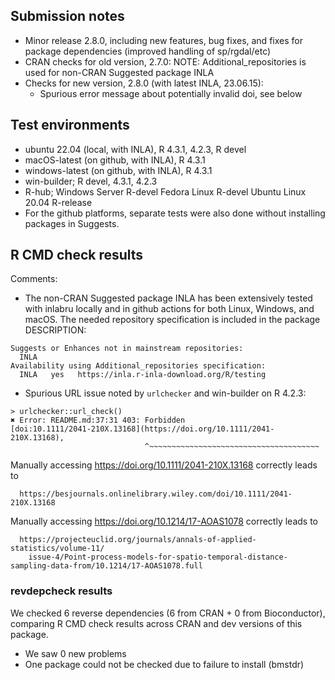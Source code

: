## Submission notes

* Minor release 2.8.0, including new features, bug fixes, and
  fixes for package dependencies (improved handling of sp/rgdal/etc)
* CRAN checks for old version, 2.7.0:
  NOTE: Additional_repositories is used for non-CRAN Suggested package INLA
* Checks for new version, 2.8.0 (with latest INLA, 23.06.15):
  - Spurious error message about potentially invalid doi, see below

## Test environments

* ubuntu 22.04 (local, with INLA), R 4.3.1, 4.2.3, R devel
* macOS-latest (on github, with INLA), R 4.3.1
* windows-latest (on github, with INLA), R 4.3.1
* win-builder; R devel, 4.3.1, 4.2.3
* R-hub;
    Windows Server R-devel
    Fedora Linux R-devel
    Ubuntu Linux 20.04 R-release
* For the github platforms, separate tests were also
  done without installing packages in Suggests.

## R CMD check results

Comments:

* The non-CRAN Suggested package INLA has been extensively tested with inlabru
  locally and in github actions for both Linux, Windows, and macOS.
  The needed repository specification is included in the package DESCRIPTION:
```
Suggests or Enhances not in mainstream repositories:
  INLA
Availability using Additional_repositories specification:
  INLA   yes   https://inla.r-inla-download.org/R/testing
``` 
* Spurious URL issue noted by `urlchecker` and win-builder on R 4.2.3:
```
> urlchecker::url_check()
✖ Error: README.md:37:31 403: Forbidden
[doi:10.1111/2041-210X.13168](https://doi.org/10.1111/2041-210X.13168),
                              ^~~~~~~~~~~~~~~~~~~~~~~~~~~~~~~~~~~~~~~
```                              
  Manually accessing https://doi.org/10.1111/2041-210X.13168 correctly leads to
```
  https://besjournals.onlinelibrary.wiley.com/doi/10.1111/2041-210X.13168
```
  Manually accessing https://doi.org/10.1214/17-AOAS1078 correctly leads to
```
  https://projecteuclid.org/journals/annals-of-applied-statistics/volume-11/
    issue-4/Point-process-models-for-spatio-temporal-distance-sampling-data-from/10.1214/17-AOAS1078.full
```

### revdepcheck results

We checked 6 reverse dependencies (6 from CRAN + 0 from Bioconductor), comparing R CMD check results across CRAN and dev versions of this package.

 * We saw 0 new problems
 * One package could not be checked due to failure to install (bmstdr)
